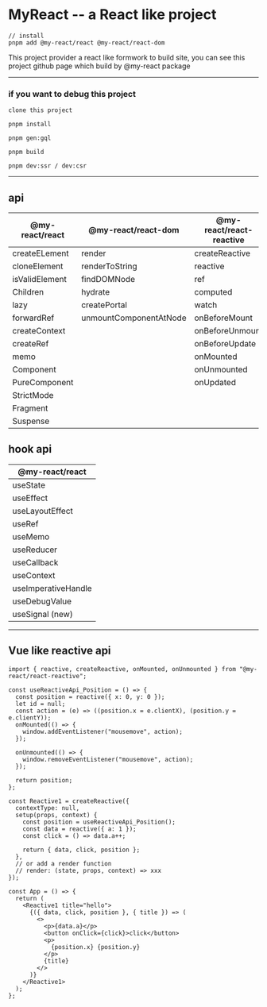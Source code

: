 # MyReact -- a React like project

```shell
// install
pnpm add @my-react/react @my-react/react-dom
```

This project provider a react like formwork to build site, you can see this project github page which build by @my-react package

---

### if you want to debug this project

```
clone this project

pnpm install

pnpm gen:gql

pnpm build

pnpm dev:ssr / dev:csr
```

---

## api

| @my-react/react | @my-react/react-dom    | @my-react/react-reactive |
| --------------- | ---------------------- | ------------------------ |
| createELement   | render                 | createReactive           |
| cloneElement    | renderToString         | reactive                 |
| isValidElement  | findDOMNode            | ref                      |
| Children        | hydrate                | computed                 |
| lazy            | createPortal           | watch                    |
| forwardRef      | unmountComponentAtNode | onBeforeMount            |
| createContext   |                        | onBeforeUnmount          |
| createRef       |                        | onBeforeUpdate           |
| memo            |                        | onMounted                |
| Component       |                        | onUnmounted              |
| PureComponent   |                        | onUpdated                |
| StrictMode      |                        |
| Fragment        |                        |
| Suspense        |                        |

## hook api

| @my-react/react     |
| ------------------- |
| useState            |
| useEffect           |
| useLayoutEffect     |
| useRef              |
| useMemo             |
| useReducer          |
| useCallback         |
| useContext          |
| useImperativeHandle |
| useDebugValue       |
| useSignal (new)     |

---

## Vue like reactive api

```tsx
import { reactive, createReactive, onMounted, onUnmounted } from "@my-react/react-reactive";

const useReactiveApi_Position = () => {
  const position = reactive({ x: 0, y: 0 });
  let id = null;
  const action = (e) => ((position.x = e.clientX), (position.y = e.clientY));
  onMounted(() => {
    window.addEventListener("mousemove", action);
  });

  onUnmounted(() => {
    window.removeEventListener("mousemove", action);
  });

  return position;
};

const Reactive1 = createReactive({
  contextType: null,
  setup(props, context) {
    const position = useReactiveApi_Position();
    const data = reactive({ a: 1 });
    const click = () => data.a++;

    return { data, click, position };
  },
  // or add a render function
  // render: (state, props, context) => xxx
});

const App = () => {
  return (
    <Reactive1 title="hello">
      {({ data, click, position }, { title }) => (
        <>
          <p>{data.a}</p>
          <button onClick={click}>click</button>
          <p>
            {position.x} {position.y}
          </p>
          {title}
        </>
      )}
    </Reactive1>
  );
};
```
